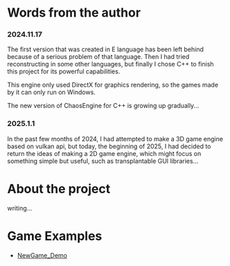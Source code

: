 # Words from the author
### 2024.11.17
 The first version that was created in E language has been left behind because of a serious problem of that language.
 Then I had tried reconstructing in some other languages, but finally I chose C++ to finish this project for its powerful capabilities.

 This engine only used DirectX for graphics rendering, so the games made by it can only run on Windows.

 The new version of ChaosEngine for C++ is growing up gradually...

### 2025.1.1
 In the past few months of 2024, I had attempted to make a 3D game engine based on vulkan api, but today, the beginning of 2025,
 I had decided to return the ideas of making a 2D game engine, which might focus on something simple but useful, such as transplantable GUI libraries...
 
# About the project
 writing...

# Game Examples

- [NewGame_Demo](https://github.com/OrigamiGamer/NewGame_Demo)